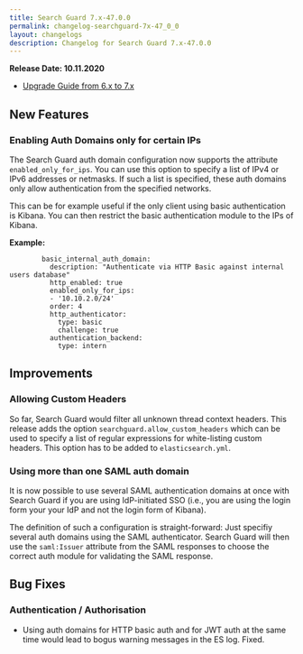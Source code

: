 ```yaml
---
title: Search Guard 7.x-47.0.0
permalink: changelog-searchguard-7x-47_0_0
layout: changelogs
description: Changelog for Search Guard 7.x-47.0.0
---
```

<!--- Copyright 2020 floragunn GmbH -->

**Release Date: 10.11.2020**

* [Upgrade Guide from 6.x to 7.x](sg-upgrade-6-7)

## New Features



### Enabling Auth Domains only for certain IPs

The Search Guard auth domain configuration now supports the attribute `enabled_only_for_ips`. You can use this option to specify a list of IPv4 or IPv6 addresses or netmasks. If such a list is specified, these auth domains only allow authentication from the specified networks.

This can be for example useful if the only client using basic authentication is Kibana. You can then restrict the basic authentication module to the IPs of Kibana. 

**Example:**

```
        basic_internal_auth_domain: 
          description: "Authenticate via HTTP Basic against internal users database"
          http_enabled: true
          enabled_only_for_ips:
          - '10.10.2.0/24' 
          order: 4
          http_authenticator:
            type: basic
            challenge: true
          authentication_backend:
            type: intern
```


## Improvements



### Allowing Custom Headers

So far, Search Guard would filter all unknown thread context headers. This release adds the option `searchguard.allow_custom_headers` which can be used to specify a list of regular expressions for white-listing custom headers. This option has to be added to `elasticsearch.yml`. 


### Using more than one SAML auth domain

It is now possible to use several SAML authentication domains at once with Search Guard if you are using IdP-initiated SSO (i.e., you are using the login form your your IdP and not the login form of Kibana).

The definition of such a configuration is straight-forward: Just specifiy several auth domains using the SAML authenticator. Search Guard will then use the `saml:Issuer` attribute from the SAML responses to choose the correct auth module for validating the SAML response.


## Bug Fixes



### Authentication / Authorisation

* Using auth domains for HTTP basic auth and for JWT auth at the same time would lead to bogus warning messages in the ES log. Fixed.
<p />



